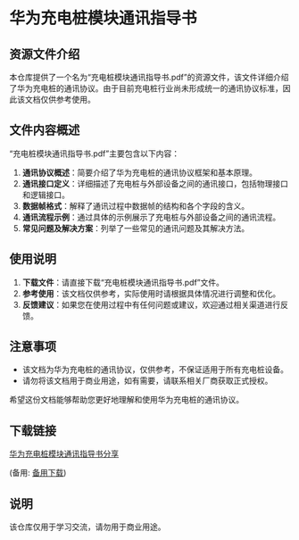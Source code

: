 # 华为充电桩模块通讯指导书

## 资源文件介绍

本仓库提供了一个名为“充电桩模块通讯指导书.pdf”的资源文件，该文件详细介绍了华为充电桩的通讯协议。由于目前充电桩行业尚未形成统一的通讯协议标准，因此该文档仅供参考使用。

## 文件内容概述

“充电桩模块通讯指导书.pdf”主要包含以下内容：

1. **通讯协议概述**：简要介绍了华为充电桩的通讯协议框架和基本原理。
2. **通讯接口定义**：详细描述了充电桩与外部设备之间的通讯接口，包括物理接口和逻辑接口。
3. **数据帧格式**：解释了通讯过程中数据帧的结构和各个字段的含义。
4. **通讯流程示例**：通过具体的示例展示了充电桩与外部设备之间的通讯流程。
5. **常见问题及解决方案**：列举了一些常见的通讯问题及其解决方法。

## 使用说明

1. **下载文件**：请直接下载“充电桩模块通讯指导书.pdf”文件。
2. **参考使用**：该文档仅供参考，实际使用时请根据具体情况进行调整和优化。
3. **反馈建议**：如果您在使用过程中有任何问题或建议，欢迎通过相关渠道进行反馈。

## 注意事项

- 该文档为华为充电桩的通讯协议，仅供参考，不保证适用于所有充电桩设备。
- 请勿将该文档用于商业用途，如有需要，请联系相关厂商获取正式授权。

希望这份文档能够帮助您更好地理解和使用华为充电桩的通讯协议。

## 下载链接
[华为充电桩模块通讯指导书分享](https://pan.quark.cn/s/b84397d6234b) 

(备用: [备用下载](https://pan.baidu.com/s/1fy4pk-2fmLyDnGdS4cwifQ?pwd=1234))

## 说明

该仓库仅用于学习交流，请勿用于商业用途。
